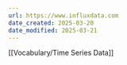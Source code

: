 ```yaml
---
url: https://www.influxdata.com
date_created: 2025-03-20
date_modified: 2025-03-21
---
```

[[Vocabulary/Time Series Data]]
